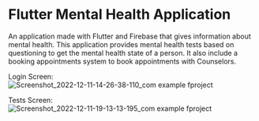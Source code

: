 # Flutter Mental Health Application
An application made with Flutter and Firebase that gives information about mental health.
This application provides mental health tests based on questioning to get the mental health
state of a person. It also include a booking appointments system to book appointments with 
Counselors.

Login Screen:
![Screenshot_2022-12-11-14-26-38-110_com example fproject](https://github.com/F-aizan/android_app/assets/89559647/de458eeb-f700-4417-a802-54017c25ae82)

Tests Screen:
![Screenshot_2022-12-11-19-13-13-195_com example fproject](https://github.com/F-aizan/android_app/assets/89559647/c6900f07-ff83-454e-94f8-d5aec12fa553)



